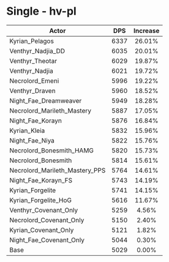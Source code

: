# Single - hv-pl
| Actor | DPS | Increase |
|---|:---:|:---:|
|Kyrian_Pelagos|6337|26.01%|
|Venthyr_Nadjia_DD|6035|20.01%|
|Venthyr_Theotar|6029|19.87%|
|Venthyr_Nadjia|6021|19.72%|
|Necrolord_Emeni|5996|19.22%|
|Venthyr_Draven|5960|18.52%|
|Night_Fae_Dreamweaver|5949|18.28%|
|Necrolord_Marileth_Mastery|5887|17.05%|
|Night_Fae_Korayn|5876|16.84%|
|Kyrian_Kleia|5832|15.96%|
|Night_Fae_Niya|5822|15.76%|
|Necrolord_Bonesmith_HAMG|5820|15.73%|
|Necrolord_Bonesmith|5814|15.61%|
|Necrolord_Marileth_Mastery_PPS|5764|14.61%|
|Night_Fae_Korayn_FS|5743|14.19%|
|Kyrian_Forgelite|5741|14.15%|
|Kyrian_Forgelite_HoG|5616|11.67%|
|Venthyr_Covenant_Only|5259|4.56%|
|Necrolord_Covenant_Only|5150|2.40%|
|Kyrian_Covenant_Only|5121|1.82%|
|Night_Fae_Covenant_Only|5044|0.30%|
|Base|5029|0.00%|
